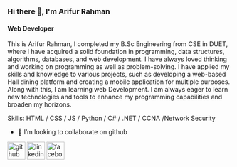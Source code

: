 ### Hi there 👋, I'm Arifur Rahman
#### Web Developer

This is  Arifur Rahman, I completed my  B.Sc Engineering from CSE in DUET, where I have acquired a solid foundation in programming, data structures, algorithms, databases, and web development. I have always loved thinking and working on programming as well as problem-solving.  I have applied my skills and knowledge to various projects, such as developing a web-based Hall dining platform and creating a mobile application for multiple purposes. Along with this, I am learning web Development.  I am always eager to learn new technologies and tools to enhance my programming capabilities and broaden my horizons.

Skills: HTML / CSS / JS / Python / C# / .NET / CCNA /Network Security

- 👯 I’m looking to collaborate on github 


[<img src='https://cdn.jsdelivr.net/npm/simple-icons@3.0.1/icons/github.svg' alt='github' height='40'>](https://github.com/https://github.com/arifduet)  [<img src='https://cdn.jsdelivr.net/npm/simple-icons@3.0.1/icons/linkedin.svg' alt='linkedin' height='40'>](https://www.linkedin.com/in/https://www.linkedin.com/in/arifur-rahman-duet//)  [<img src='https://cdn.jsdelivr.net/npm/simple-icons@3.0.1/icons/facebook.svg' alt='facebook' height='40'>](https://www.facebook.com/https://www.facebook.com/profile.php?id=100015531977290)  

